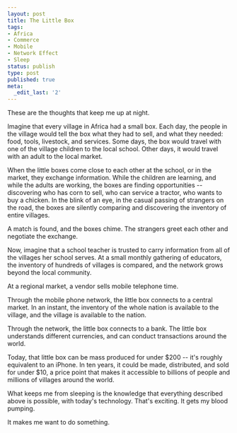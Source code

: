 ```yaml
---
layout: post
title: The Little Box
tags:
- Africa
- Commerce
- Mobile
- Network Effect
- Sleep
status: publish
type: post
published: true
meta:
  _edit_last: '2'
---
```

These are the thoughts that keep me up at night.

Imagine that every village in Africa had a small box.  Each day, the people in the village would tell the box what they had to sell, and what they needed: food, tools, livestock, and services.  Some days, the box would travel with one of the village children to the local school.  Other days, it would travel with an adult to the local market.

When the little boxes come close to each other at the school, or in the market, they exchange information.  While the children are learning, and while the adults are working, the boxes are finding opportunities -- discovering who has corn to sell, who can service a tractor, who wants to buy a chicken.  In the blink of an eye, in the casual passing of strangers on the road, the boxes are silently comparing and discovering the inventory of entire villages.

A match is found, and the boxes chime.  The strangers greet each other and negotiate the exchange.

Now, imagine that a school teacher is trusted to carry information from all of the villages her school serves.  At a small monthly gathering of educators, the inventory of hundreds of villages is compared, and the network grows beyond the local community.

At a regional market, a vendor sells mobile telephone time.

Through the mobile phone network, the little box connects to a central market.  In an instant, the inventory of the whole nation is available to the village, and the village is available to the nation.

Through the network, the little box connects to a bank.  The little box understands different currencies, and can conduct transactions around the world.

Today, that little box can be mass produced for under $200 -- it's roughly equivalent to an iPhone.  In ten years, it could be made, distributed, and sold for under $10, a price point that makes it accessible to billions of people and millions of villages around the world.

What keeps me from sleeping is the knowledge that everything described above is possible, with today's technology.  That's exciting.  It gets my blood pumping.  

It makes me want to do something.

